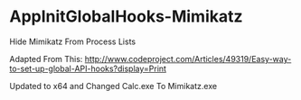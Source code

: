 # AppInitGlobalHooks-Mimikatz
Hide Mimikatz From Process Lists 

Adapted From This:
http://www.codeproject.com/Articles/49319/Easy-way-to-set-up-global-API-hooks?display=Print

Updated to x64 and Changed Calc.exe To Mimikatz.exe


